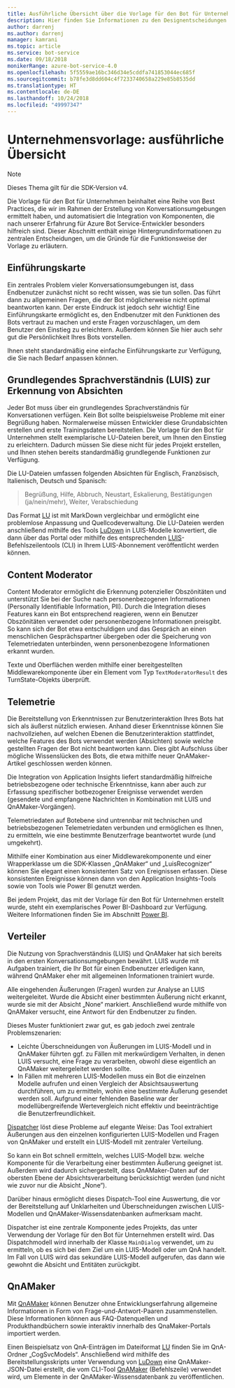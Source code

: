 ```yaml
---
title: Ausführliche Übersicht über die Vorlage für den Bot für Unternehmen | Microsoft-Dokumentation
description: Hier finden Sie Informationen zu den Designentscheidungen im Zusammenhang mit der Vorlage für den Bot für Unternehmen.
author: darrenj
ms.author: darrenj
manager: kamrani
ms.topic: article
ms.service: bot-service
ms.date: 09/18/2018
monikerRange: azure-bot-service-4.0
ms.openlocfilehash: 5f5559ae16bc346d34e5cddfa741853044ec685f
ms.sourcegitcommit: b78fe3d8dd604c4f7233740658a229e85b8535dd
ms.translationtype: HT
ms.contentlocale: de-DE
ms.lasthandoff: 10/24/2018
ms.locfileid: "49997347"
---
```

# <a name="enterprise-template---detailed-overview"></a>Unternehmensvorlage: ausführliche Übersicht

> [!NOTE]
> Dieses Thema gilt für die SDK-Version v4. 

Die Vorlage für den Bot für Unternehmen beinhaltet eine Reihe von Best Practices, die wir im Rahmen der Erstellung von Konversationsumgebungen ermittelt haben, und automatisiert die Integration von Komponenten, die nach unserer Erfahrung für Azure Bot Service-Entwickler besonders hilfreich sind. Dieser Abschnitt enthält einige Hintergrundinformationen zu zentralen Entscheidungen, um die Gründe für die Funktionsweise der Vorlage zu erläutern.

## <a name="introduction-card"></a>Einführungskarte

Ein zentrales Problem vieler Konversationsumgebungen ist, dass Endbenutzer zunächst nicht so recht wissen, was sie tun sollen. Das führt dann zu allgemeinen Fragen, die der Bot möglicherweise nicht optimal beantworten kann. Der erste Eindruck ist jedoch sehr wichtig! Eine Einführungskarte ermöglicht es, den Endbenutzer mit den Funktionen des Bots vertraut zu machen und erste Fragen vorzuschlagen, um dem Benutzer den Einstieg zu erleichtern. Außerdem können Sie hier auch sehr gut die Persönlichkeit Ihres Bots vorstellen.

Ihnen steht standardmäßig eine einfache Einführungskarte zur Verfügung, die Sie nach Bedarf anpassen können.

## <a name="basic-language-understanding-luis-intents"></a>Grundlegendes Sprachverständnis (LUIS) zur Erkennung von Absichten

Jeder Bot muss über ein grundlegendes Sprachverständnis für Konversationen verfügen. Kein Bot sollte beispielsweise Probleme mit einer Begrüßung haben. Normalerweise müssen Entwickler diese Grundabsichten erstellen und erste Trainingsdaten bereitstellen. Die Vorlage für den Bot für Unternehmen stellt exemplarische LU-Dateien bereit, um Ihnen den Einstieg zu erleichtern. Dadurch müssen Sie diese nicht für jedes Projekt erstellen, und Ihnen stehen bereits standardmäßig grundlegende Funktionen zur Verfügung.

Die LU-Dateien umfassen folgenden Absichten für Englisch, Französisch, Italienisch, Deutsch und Spanisch:

> Begrüßung, Hilfe, Abbruch, Neustart, Eskalierung, Bestätigungen (ja/nein/mehr), Weiter, Verabschiedung

Das Format [LU](https://github.com/Microsoft/botbuilder-tools/blob/master/packages/Ludown/docs/lu-file-format.md) ist mit MarkDown vergleichbar und ermöglicht eine problemlose Anpassung und Quellcodeverwaltung. Die LU-Dateien werden anschließend mithilfe des Tools [LuDown](https://github.com/Microsoft/botbuilder-tools/tree/master/packages/Ludown) in LUIS-Modelle konvertiert, die dann über das Portal oder mithilfe des entsprechenden [LUIS](https://github.com/Microsoft/botbuilder-tools/tree/master/packages/LUIS)-Befehlszeilentools (CLI) in Ihrem LUIS-Abonnement veröffentlicht werden können.

## <a name="content-moderator"></a>Content Moderator

Content Moderator ermöglicht die Erkennung potenzieller Obszönitäten und unterstützt Sie bei der Suche nach personenbezogenen Informationen (Personally Identifiable Information, PII). Durch die Integration dieses Features kann ein Bot entsprechend reagieren, wenn ein Benutzer Obszönitäten verwendet oder personenbezogene Informationen preisgibt. So kann sich der Bot etwa entschuldigen und das Gespräch an einen menschlichen Gesprächspartner übergeben oder die Speicherung von Telemetriedaten unterbinden, wenn personenbezogene Informationen erkannt wurden.

Texte und Oberflächen werden mithilfe einer bereitgestellten Middlewarekomponente über ein Element vom Typ ```TextModeratorResult``` des TurnState-Objekts überprüft.

## <a name="telemetry"></a>Telemetrie

Die Bereitstellung von Erkenntnissen zur Benutzerinteraktion Ihres Bots hat sich als äußerst nützlich erwiesen. Anhand dieser Erkenntnisse können Sie nachvollziehen, auf welchen Ebenen die Benutzerinteraktion stattfindet, welche Features des Bots verwendet werden (Absichten) sowie welche gestellten Fragen der Bot nicht beantworten kann. Dies gibt Aufschluss über mögliche Wissenslücken des Bots, die etwa mithilfe neuer QnAMaker-Artikel geschlossen werden können.

Die Integration von Application Insights liefert standardmäßig hilfreiche betriebsbezogene oder technische Erkenntnisse, kann aber auch zur Erfassung spezifischer botbezogener Ereignisse verwendet werden (gesendete und empfangene Nachrichten in Kombination mit LUIS und QnAMaker-Vorgängen).

Telemetriedaten auf Botebene sind untrennbar mit technischen und betriebsbezogenen Telemetriedaten verbunden und ermöglichen es Ihnen, zu ermitteln, wie eine bestimmte Benutzerfrage beantwortet wurde (und umgekehrt).

Mithilfe einer Kombination aus einer Middlewarekomponente und einer Wrapperklasse um die SDK-Klassen „QnAMaker“ und „LuisRecognizer“ können Sie elegant einen konsistenten Satz von Ereignissen erfassen. Diese konsistenten Ereignisse können dann von den Application Insights-Tools sowie von Tools wie Power BI genutzt werden.

Bei jedem Projekt, das mit der Vorlage für den Bot für Unternehmen erstellt wurde, steht ein exemplarisches Power BI-Dashboard zur Verfügung. Weitere Informationen finden Sie im Abschnitt [Power BI](bot-builder-enterprise-template-powerbi.md).

## <a name="dispatcher"></a>Verteiler

Die Nutzung von Sprachverständnis (LUIS) und QnAMaker hat sich bereits in den ersten Konversationsumgebungen bewährt. LUIS wurde mit Aufgaben trainiert, die Ihr Bot für einen Endbenutzer erledigen kann, während QnAMaker eher mit allgemeinen Informationen trainiert wurde.

Alle eingehenden Äußerungen (Fragen) wurden zur Analyse an LUIS weitergeleitet. Wurde die Absicht einer bestimmten Äußerung nicht erkannt, wurde sie mit der Absicht „None“ markiert. Anschließend wurde mithilfe von QnAMaker versucht, eine Antwort für den Endbenutzer zu finden.

Dieses Muster funktioniert zwar gut, es gab jedoch zwei zentrale Problemszenarien:

- Leichte Überschneidungen von Äußerungen im LUIS-Modell und in QnAMaker führten ggf. zu Fällen mit merkwürdigem Verhalten, in denen LUIS versucht, eine Frage zu verarbeiten, obwohl diese eigentlich an QnAMaker weitergeleitet werden sollte.
- In Fällen mit mehreren LUIS-Modellen muss ein Bot die einzelnen Modelle aufrufen und einen Vergleich der Absichtsauswertung durchführen, um zu ermitteln, wohin eine bestimmte Äußerung gesendet werden soll. Aufgrund einer fehlenden Baseline war der modellübergreifende Wertevergleich nicht effektiv und beeinträchtige die Benutzerfreundlichkeit.

[Dispatcher](https://docs.microsoft.com/en-us/azure/bot-service/bot-builder-tutorial-dispatch?view=azure-bot-service-4.0&tabs=csaddref%2Ccsbotconfig) löst diese Probleme auf elegante Weise: Das Tool extrahiert Äußerungen aus den einzelnen konfigurierten LUIS-Modellen und Fragen von QnAMaker und erstellt ein LUIS-Modell mit zentraler Verteilung.

So kann ein Bot schnell ermitteln, welches LUIS-Modell bzw. welche Komponente für die Verarbeitung einer bestimmten Äußerung geeignet ist. Außerdem wird dadurch sichergestellt, dass QnAMaker-Daten auf der obersten Ebene der Absichtsverarbeitung berücksichtigt werden (und nicht wie zuvor nur die Absicht „None“).

Darüber hinaus ermöglicht dieses Dispatch-Tool eine Auswertung, die vor der Bereitstellung auf Unklarheiten und Überschneidungen zwischen LUIS-Modellen und QnAMaker-Wissensdatenbanken aufmerksam macht.

Dispatcher ist eine zentrale Komponente jedes Projekts, das unter Verwendung der Vorlage für den Bot für Unternehmen erstellt wird. Das Dispatchmodell wird innerhalb der Klasse `MainDialog` verwendet, um zu ermitteln, ob es sich bei dem Ziel um ein LUIS-Modell oder um QnA handelt. Im Fall von LUIS wird das sekundäre LUIS-Modell aufgerufen, das dann wie gewohnt die Absicht und Entitäten zurückgibt.

## <a name="qnamaker"></a>QnAMaker

Mit [QnAMaker](https://www.qnamaker.ai/) können Benutzer ohne Entwicklungserfahrung allgemeine Informationen in Form von Frage-und-Antwort-Paaren zusammenstellen. Diese Informationen können aus FAQ-Datenquellen und Produkthandbüchern sowie interaktiv innerhalb des QnaMaker-Portals importiert werden.

Einen Beispielsatz von QnA-Einträgen im Dateiformat [LU](https://github.com/Microsoft/botbuilder-tools/blob/master/packages/Ludown/docs/lu-file-format.md) finden Sie im QnA-Ordner „CogSvcModels“. Anschließend wird mithilfe des Bereitstellungsskripts unter Verwendung von [LuDown](https://github.com/Microsoft/botbuilder-tools/tree/master/packages/Ludown) eine QnAMaker-JSON-Datei erstellt, die vom CLI-Tool [QnAMaker](https://github.com/Microsoft/botbuilder-tools/tree/master/packages/QnAMaker) (Befehlszeile) verwendet wird, um Elemente in der QnAMaker-Wissensdatenbank zu veröffentlichen.
